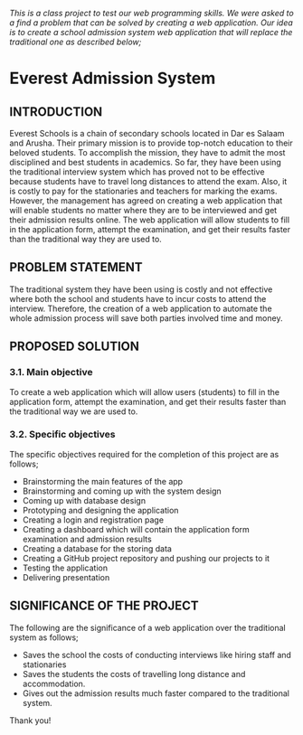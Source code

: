 *This is a class project to test our web programming skills. 
We were asked to a find a problem that can be solved by creating a web application.
Our idea is to create a school admission system web application that will replace the traditional one as described below;*

# Everest Admission System

## INTRODUCTION

Everest Schools is a chain of secondary schools located in Dar es Salaam and Arusha. Their primary mission is to provide top-notch education to their beloved students. To accomplish the mission, they have to admit the most disciplined and best students in academics. So far, they have been using the traditional interview system which has proved not to be effective because students have to travel long distances to attend the exam. Also, it is costly to pay for the stationaries and teachers for marking the exams. However, the management has agreed on creating a web application that will enable students no matter where they are to be interviewed and get their admission results online. The web application will allow students to fill in the application form, attempt the examination, and get their results faster than the traditional way they are used to.

## PROBLEM STATEMENT

The traditional system they have been using is costly and not effective where both the school and students have to incur costs to attend the interview. Therefore, the creation of a web application to automate the whole admission process will save both parties involved time and money.


## PROPOSED SOLUTION

### 3.1. Main objective

To create a web application which will allow users (students) to fill in the application form, attempt the examination, and get their results faster than the traditional way we are used to.

### 3.2. Specific objectives

The specific objectives required for the completion of this project are as follows;

- Brainstorming the main features of the app
- Brainstorming and coming up with the system design
- Coming up with database design
- Prototyping and designing the application
- Creating a login and registration page
- Creating a dashboard which will contain the application form examination and admission results
- Creating a database for the storing data
- Creating a GitHub project repository and pushing our projects to it
- Testing the application
- Delivering presentation

## SIGNIFICANCE OF THE PROJECT

The following are the significance of a web application over the traditional system as follows;

- Saves the school the costs of conducting interviews like hiring staff and stationaries 
- Saves the students the costs of travelling long distance and accommodation.
- Gives out the admission results much faster compared to the traditional system.

Thank you!

